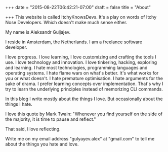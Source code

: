 +++
date = "2015-08-22T06:42:21-07:00"
draft = false
title = "About"

+++
This website is called ItchyKnowsDevs.
It's a play on words of Itchy Nose Developers. Which doesn't make much sense either.

My name is Aleksandr Guljajev.

I reside in Amsterdam, the Netherlands.
I am a freelance software developer.

I love progress. 
I love learning, 
I love customizing and crafting the tools I use.
I love technology and innovation.
I love tinkering, hacking, exploring and learning.
I hate most technologies, programming languages and operating systems.
I hate flame wars on what's better. It's what works for you or what doesn't.
I hate premature optimisation.
I hate arguments for the sake of drama.
I prefer learning concepts over implementation. That's why I try to learn the underlying principles instead of memorizing CLI commands.

In this blog I write mostly about the things I love. But occasionally about the things I hate.

I love this quote by Mark Twain: "Whenever you find yourself on the side of the majority, it is time to pause and reflect."

That said, I love reflecting.

Write me on my email address "gulyayev.alex" at "gmail.com" to tell me about the things you hate and love.

